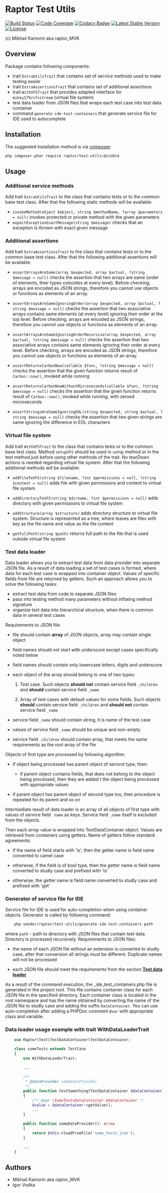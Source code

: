 # Raptor Test Utils

[![Build Status](https://travis-ci.org/raptor-mvk/test-utils.svg?branch=master)](https://travis-ci.org/raptor-mvk/test-utils)
[![Code Coverage](https://codecov.io/gh/raptor-mvk/test-utils/branch/master/graph/badge.svg)](https://codecov.io/gh/raptor-mvk/test-utils)
[![Codacy Badge](https://api.codacy.com/project/badge/Grade/fad62319b6af492b871f118cddef6401)](https://www.codacy.com/app/raptor-mvk/test-utils)
[![Latest Stable Version](https://img.shields.io/github/release/raptor-mvk/test-utils.svg)](https://github.com/raptor-mvk/test-utils/releases/latest)
[![License](https://img.shields.io/github/license/raptor-mvk/test-utils.svg)](https://github.com/raptor-mvk/test-utils)

(c) Mikhail Kamorin aka raptor_MVK

## Overview

Package contains following components:
- trait `ExtraUtilsTrait` that contains set of service methods used to make testing easier
- trait `ExtraAssertionsTrait` that contains set of additional assertions
- trait `WithVFSTrait` that provides adapted interface for `mikey179/vfsstream` (virtual file system)
- test data loader from JSON files that wraps each test case into test data container
- command `generate-ide-test-containers` that generate service file for IDE used to autocomplete

## Installation

The suggested installation method is via [composer](https://getcomposer.org/):

```sh
php composer.phar require raptor/test-utils:@stable
```

## Usage

### Additional service methods

Add trait `ExtraUtilsTrait` to the class that contains tests or to the common base test class. After
that the following static methods will be available:

- `invokeMethod(object $object, string $methodName, ?array $parameters = null)` invokes protected or private method
  with the given parameters
- `expectExceptionExactMessage(string $message)` checks that an exception is thrown with exact given message

### Additional assertions

Add trait `ExtraAssertionsTrait` to the class that contains tests or to the common base test class. After that the following
additional assertions will be available:

- `assertArraysAreSame(array $expected, array $actual, ?string $message = null)` checks the assertion that two arrays
  are same (order of elements, their types coincides at every level). Before checking, arrays are encoded as JSON
  strings, therefore you cannot use objects or functions as elements of an array.

- `assertArraysAreSameIgnoringOrder(array $expected, array $actual, ?string $message = null)` checks the assertion that
  two associative arrays contains same elements (at every level) ignoring their order at the top level. Before
  checking, arrays are encoded as JSON strings, therefore you cannot use objects or functions as elements of an array.

- `assertArraysAreSameIgnoringOrderRecursive(array $expected, array $actual, ?string $message = null)` checks the
  assertion that two associative arrays contains same elements ignoring their order at every level. Before checking,
  arrays are encoded as JSON strings, therefore you cannot use objects or functions as elements of an array.

- `assertReturnsCarbonNow(callable $func, ?string $message = null)` checks the assertion that the given function
  returns result of `Carbon::now()`, invoked while running 

- `assertReturnsCarbonNowWithoutMicroseconds(callable $func, ?string $message = null)` checks the assertion that the
  given function returns result of `Carbon::now()`, invoked while running, with zeroed microseconds 

- `assertStringsAreSameIgnoringEOL(string $expected, string $actual, ?string $message = null)` checks the assertion
  that two given strings are same ignoring the difference in EOL characters

### Virtual file system

Add trait `WithVFSTrait` to the class that contains tests or to the common base test class. Method `setupVFS` should be
used in `setUp` method or in the test method just before using other methods of the trait. No tearDown actions is needed
regarding virtual file system. After that the following additional methods will be available:

- `addFileToVFS(string $filename, ?int $permissions = null, ?string $content = null)` adds file with given permissions
  and content to virtual file system.

- `addDirectoryToVFS(string $dirname, ?int $permissions = null)` adds directory with given permissions to virtual file
  system

- `addStructure(array $structure)` adds directory structure to virtual file system. Structure is represented as a tree,
  where leaves are files with key as the file name and value as the file content

- `getFullPath(string $path)` returns full path to the file that is used outside virtual file system

### Test data loader

Data loader allows you to extract test data from data provider into separate JSON file. As a result of data loading a
set of test cases is formed, where data for each test case is wrapped into container object. Values of specific fields
from file are returned by getters. Such an approach allows you to solve the following tasks:

- extract test data from code to separate JSON files
- pass into testing method many parameters without inflating method signature
- organize test data into hierarchical structure, when there is common data in several test cases

Requirements to JSON file:

- file should contain **array** of JSON objects, array may contain single object

- field names should not start with underscore except cases specifically noted below

- field names should contain only lowercase letters, digits and underscore

- each object of the array should belong to one of two types:
  1. Test case. Such objects **should not** contain service field `_children` and **should** contain service field
  `_name`

  2. Array of test cases with default values for some fields. Such objects **should** contain service field `_children`
  and **should not** contain service field `_name`

- service field `_name` should contain string, it is name of the test case

- values of service field `_name` should be unique and non-empty

- service field `_children` should contain array, that meets the same requirements as the root array of the file

Objects of first type are processed by following algorithm:
- if object being processed has parent object of second type, then:

  - if parent object contains fields, that does not belong to the object being processed, then they are added t
    the object being processed with appropriate values

- if parent object has parent object of second type too, then procedure is repeated for its parent and so on     
 
Intermediate result of data loader is an array of all objects of first type with values of service field `_name` as
keys. Service field `_name` itself is excluded from the objects.

Then each array value is wrapped into TestDataContainer object. Values are retrieved from containers using getters. 
Name of getters follow standard agreements:
- if the name of field starts with 'is', then the getter name is field name converted to camel case

- otherwise, if the field is of bool type, then the getter name is field name converted to studly case and prefixed
  with 'is'

- otherwise, the getter name is field name converted to studly case and prefixed with 'get'

### Generator of service file for IDE

Service file for IDE is used for auto-completion when using container objects. Generator is called by following command:

```bash
    php vendor/raptor/test-utils/generate-ide-test-containers path
```

where `path` - path to directory with JSON files that contain test data. Directory is processed recursively.
Requirements to JSON files:
- the name of each JSON file without an extension is converted to studly case, after that conversion all strings must
  be different. Duplicate names will not be processed

- each JSON file should meet the requirements from the section **[Test data loader](#test-data-loader)**

As a result of the command execution, the _ide_test_containers.php file is generated in the project root. This file
contains container class for each JSON file in the specified directory. Each container class is located in the root
namespace and has the name obtained by converting the name of the JSON file to studly case and adding the suffix
`DataContainer`. You can use auto-completion after adding a PHPDoc comment `@var` with appropriate class and variable.

### Data loader usage example with trait WithDataLoaderTrait

```php
    use Raptor\Test\TestDataContainer\TestDataContainer;

    class someTests extends TestCase
    {
        use WithDataLoaderTrait;
             
        ...
        
        /**
         * @dataProvider someDataProvider
         */
        public function testSomething(TestDataContainer $dataContainer): void
        {
            /** @var \SomeTestsDataContainer $dataContainer */
            $value = $dataContainer->getValue();
            ...
        }
        
        public function someDataProvider(): array
        {
            return $this->loadFromFile('some_tests.json'); 
        }
        
        ...
    }
```

## Authors
- Mikhail Kamorin aka raptor_MVK
- Igor Vodka